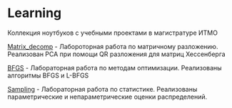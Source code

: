 # Learning
Коллекция ноутбуков с учебными проектами в магистратуре ИТМО

[Matrix_decomp](Matrix_decomp.ipynb) - Лабороторная работа по матричному разложению. Реализован PCA при помощи QR разложения для матриц Хессенберга

[BFGS](BFGS.ipynb) - Лабораторная работа по методам оптимизации. Реализованы алгоритмы BFGS и L-BFGS

[Sampling](Sampling.ipynb) - Лабораторная работа по статистике. Реализованы параметрические и непараметрические оценки распределений.
